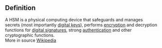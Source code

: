 ## Definition
A HSM is a physical computing device that safeguards and manages secrets (most importantly [digital keys](https://en.wikipedia.org/wiki/Digital_keys)), performs [encryption](https://en.wikipedia.org/wiki/Encryption) and decryption functions for [digital signatures](https://en.wikipedia.org/wiki/Digital_signature), strong [authentication](authenticity) and other cryptographic functions.  
More in source [Wikipedia](https://en.wikipedia.org/wiki/Hardware_security_module)